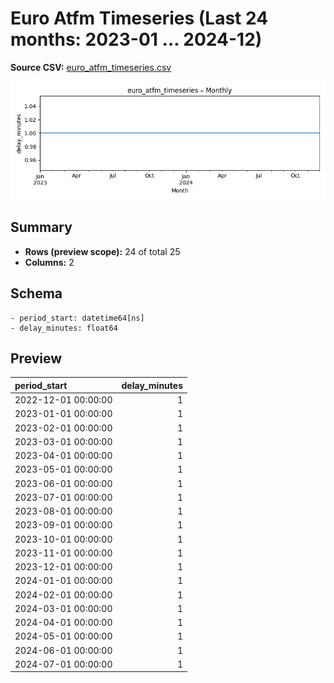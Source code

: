 # Euro Atfm Timeseries (Last 24 months: 2023-01 … 2024-12)

**Source CSV:** [euro_atfm_timeseries.csv](../publish/euro_atfm_timeseries.csv)

![trend](../assets/plots/euro_atfm_timeseries_timeseries.png)

## Summary

- **Rows (preview scope):** 24 of total 25
- **Columns:** 2

## Schema

```
- period_start: datetime64[ns]
- delay_minutes: float64
```

## Preview

| period_start        |   delay_minutes |
|:--------------------|----------------:|
| 2022-12-01 00:00:00 |               1 |
| 2023-01-01 00:00:00 |               1 |
| 2023-02-01 00:00:00 |               1 |
| 2023-03-01 00:00:00 |               1 |
| 2023-04-01 00:00:00 |               1 |
| 2023-05-01 00:00:00 |               1 |
| 2023-06-01 00:00:00 |               1 |
| 2023-07-01 00:00:00 |               1 |
| 2023-08-01 00:00:00 |               1 |
| 2023-09-01 00:00:00 |               1 |
| 2023-10-01 00:00:00 |               1 |
| 2023-11-01 00:00:00 |               1 |
| 2023-12-01 00:00:00 |               1 |
| 2024-01-01 00:00:00 |               1 |
| 2024-02-01 00:00:00 |               1 |
| 2024-03-01 00:00:00 |               1 |
| 2024-04-01 00:00:00 |               1 |
| 2024-05-01 00:00:00 |               1 |
| 2024-06-01 00:00:00 |               1 |
| 2024-07-01 00:00:00 |               1 |
